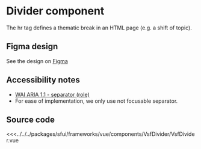 # Divider component

The hr tag defines a thematic break in an HTML page (e.g. a shift of topic).

## Figma design

See the design on [Figma](https://www.figma.com/file/CWOkbpne0tDpSenT4ZEUTQ/%F0%9F%9B%A0-SFUI-2.0-%7C-Development?node-id=10555%3A5598)



## Accessibility notes

- [WAI ARIA 1.1 - separator (role)](https://www.w3.org/TR/wai-aria-1.1/#separator)
- For ease of implementation, we only use not focusable separator.

## Source code

<<<../../../packages/sfui/frameworks/vue/components/VsfDivider/VsfDivider.vue


